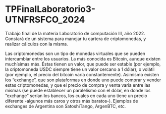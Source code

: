 # TPFinalLaboratorio3-UTNFRSFCO_2024

Trabajo final de la materia Laboratorio de computación III, año 2022. Constará de un sistema para manejar tu cartera de criptomonedas, y realizar cálculos con la misma.

Las criptomonedas son un tipo de monedas virtuales que se pueden intercambiar entre los usuarios. La más conocida es Bitcoin, aunque existen muchísimas más.
Éstas tienen un valor, que puede ser estable (por ejemplo, la criptomoneda USDC siempre tiene un valor cercano a 1 dólar), o volátil (por ejemplo, el precio del bitcoin varía constantemente).
Asimismo existen los “exchange”, que son plataformas en donde uno puede comprar y vender estas criptomonedas, y que el precio de compra y venta varía entre las mismas (se puede establecer un paralelismo con el dólar, en donde los “exchange” serían los bancos, los cuales en cada uno tiene un precio diferente -algunos más caros y otros más baratos-). Ejemplos de exchanges de Argentina son SatoshiTango, ArgenBTC, etc.
